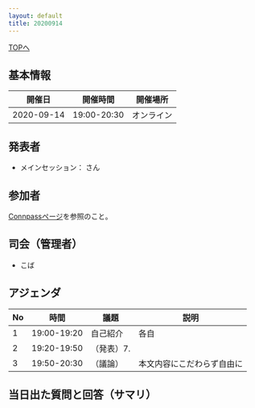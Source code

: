 ```yaml
---
layout: default
title: 20200914
---
```

[TOPへ](/group-tokyo/)

## 基本情報

|開催日|開催時間|開催場所|
|---|---|---|
|2020-09-14|19:00-20:30|オンライン|

## 発表者
- メインセッション： さん

## 参加者
[Connpassページ]()を参照のこと。

## 司会（管理者）
- こば

## アジェンダ

|No|時間|議題|説明|
|---|---|---|---|
|1|19:00-19:20|自己紹介|各自|
|2|19:20-19:50|（発表）7. ||
|3|19:50-20:30|（議論）|本文内容にこだわらず自由に|


## 当日出た質問と回答（サマリ）
